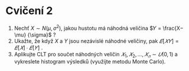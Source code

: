 # Cvičení 2
1. Nechť $X\sim N(\mu, \sigma^2)$, jakou hustotu má náhodná veličina $𝑌 = \frac{X−\mu} {\sigma}$ ? 
2. Ukažte, že když $X$ a $Y$ jsou nezávislé náhodné veličiny, pak $𝐸 [𝑋𝑌] = 𝐸 [𝑋] ∙ 𝐸 [𝑌]$ . 
3. Aplikujte CLT pro součet náhodných veličin $𝑋_1, 𝑋_2, … , 𝑋_𝑛 \sim 𝑈(0,1)$ a vykreslete histogram výsledků (využijte metodu Monte Carlo).